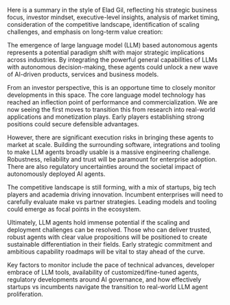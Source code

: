 Here is a summary in the style of Elad Gil, reflecting his strategic business focus, investor mindset, executive-level insights, analysis of market timing, consideration of the competitive landscape, identification of scaling challenges, and emphasis on long-term value creation:

The emergence of large language model (LLM) based autonomous agents represents a potential paradigm shift with major strategic implications across industries. By integrating the powerful general capabilities of LLMs with autonomous decision-making, these agents could unlock a new wave of AI-driven products, services and business models. 

From an investor perspective, this is an opportune time to closely monitor developments in this space. The core language model technology has reached an inflection point of performance and commercialization. We are now seeing the first moves to transition this from research into real-world applications and monetization plays. Early players establishing strong positions could secure defensible advantages.

However, there are significant execution risks in bringing these agents to market at scale. Building the surrounding software, integrations and tooling to make LLM agents broadly usable is a massive engineering challenge. Robustness, reliability and trust will be paramount for enterprise adoption. There are also regulatory uncertainties around the societal impact of autonomously deployed AI agents.

The competitive landscape is still forming, with a mix of startups, big tech players and academia driving innovation. Incumbent enterprises will need to carefully evaluate make vs partner strategies. Leading models and tooling could emerge as focal points in the ecosystem.

Ultimately, LLM agents hold immense potential if the scaling and deployment challenges can be resolved. Those who can deliver trusted, robust agents with clear value propositions will be positioned to create sustainable differentiation in their fields. Early strategic commitment and ambitious capability roadmaps will be vital to stay ahead of the curve.

Key factors to monitor include the pace of technical advances, developer embrace of LLM tools, availability of customized/fine-tuned agents, regulatory developments around AI governance, and how effectively startups vs incumbents navigate the transition to real-world LLM agent proliferation.